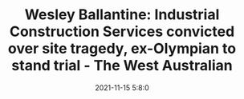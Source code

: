 ---
"title": "Wesley Ballantine: Industrial Construction Services convicted over site tragedy, ex-Olympian to stand trial - The West Australian"
"date": "2021-11-15 5:8:0"
"feed_name": "GOOGLENEWSINDUSTRIAL"
"feed_website": "https://news.google.com/search?q=industrial%2Bincident&hl=en-US&gl=US&ceid=US:en"
"feed_rss": "https://news.google.com/rss/search?q=industrial%2Bincident&hl=en-US&gl=US&ceid=US:en"
"link": "https://thewest.com.au/news/court-justice/wesley-ballantine-former-olympian-adam-tony-forsyth-to-face-charges-over-teens-fatal-fall-in-perth-cbd--c-4565526"
"source": "{'href': 'https://thewest.com.au', 'title': 'The West Australian'}"
"file": "_posts/2021-1-1-24de1de648a36f13816e0534bfc8e3f4f4368c91.md"
"accident": "1"
"drilling": "0"
"dead": "0"
"injured": "0"
"arrested": "0"
"place": "unknown place"
"where": "unknown site"
"causes": "unknown"
"place_uri": "unknown place"
---